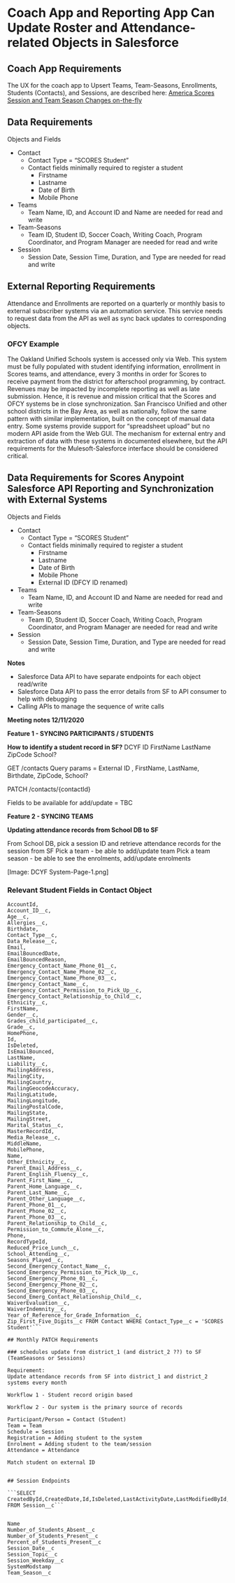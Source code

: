 # Coach App and Reporting App Can Update Roster and Attendance-related Objects in Salesforce

## Coach App Requirements

The UX for the coach app to Upsert Teams, Team-Seasons, Enrollments, Students (Contacts), and Sessions, are described here: [America Scores Session and Team Season Changes on-the-fly](https://asba.quip.com/XP4VAKNxFzAC)

## Data Requirements

Objects and Fields

* Contact
    * Contact Type = “SCORES Student”
    * Contact fields minimally required to register a student
        * Firstname
        * Lastname
        * Date of Birth
        * Mobile Phone
* Teams
    * Team Name, ID, and Account ID and Name are needed for read and write
* Team-Seasons
    * Team ID, Student ID, Soccer Coach, Writing Coach, Program Coordinator, and Program Manager are needed for read and write
* Session
    * Session Date, Session Time, Duration, and Type are needed for read and write



## External Reporting Requirements

Attendance and Enrollments are reported on a quarterly or monthly basis to external subscriber systems via an automation service. This service needs to request data from the API as well as sync back updates to corresponding objects.

### OFCY Example

The Oakland Unified Schools system is accessed only via Web. This system must be fully populated with student identifying information, enrollment in Scores teams, and attendance, every 3 months in order for Scores to receive payment from the district for afterschool programming, by contract. Revenues may be impacted by incomplete reporting as well as late submission. Hence, it is revenue and mission critical that the Scores and OFCY systems be in close synchronization.
San Francisco Unified and other school districts in the Bay Area, as well as nationally, follow the same pattern with similar implementation, built on the concept of manual data entry.
Some systems provide support for “spreadsheet upload” but no modern API aside from the Web GUI.
The mechanism for external entry and extraction of data with these systems in documented elsewhere, but the API requirements for the Mulesoft-Salesforce interface should be considered critical.

## Data Requirements for Scores Anypoint Salesforce API Reporting and Synchronization with External Systems

Objects and Fields

* Contact
    * Contact Type = “SCORES Student”
    * Contact fields minimally required to register a student
        * Firstname
        * Lastname
        * Date of Birth
        * Mobile Phone
        * External ID (DFCY ID renamed)
* Teams
    * Team Name, ID, and Account ID and Name are needed for read and write
* Team-Seasons
    * Team ID, Student ID, Soccer Coach, Writing Coach, Program Coordinator, and Program Manager are needed for read and write
* Session
    * Session Date, Session Time, Duration, and Type are needed for read and write


**Notes**

* Salesforce Data API to have separate endpoints for each object read/write
* Salesforce Data API to pass the error details from SF to API consumer to help with debugging
* Calling APIs to manage the sequence of write calls


**Meeting notes 12/11/2020**

**Feature 1 - SYNCING PARTICIPANTS / STUDENTS**

**How to identify a student record in SF?**
DCYF ID
FirstName
LastName
ZipCode
School?

GET /contacts 
Query params = External ID , FirstName, LastName, Birthdate, ZipCode, School?

PATCH /contacts/{contactId}

Fields to be available for add/update = TBC

**Feature 2 - SYNCING TEAMS**


**Updating attendance records from School DB to SF**

From School DB, pick a session ID and retrieve attendance records for the session from SF
Pick a team - be able to add/update team
Pick a team season - be able to see the enrolments, add/update enrolments

[Image: DCYF System-Page-1.png]

### Relevant Student Fields in Contact Object
```SELECT 
AccountId,
Account_ID__c,
Age__c,
Allergies__c,
Birthdate,
Contact_Type__c,
Data_Release__c,
Email,
EmailBouncedDate,
EmailBouncedReason,
Emergency_Contact_Name_Phone_01__c,
Emergency_Contact_Name_Phone_02__c,
Emergency_Contact_Name_Phone_03__c,
Emergency_Contact_Name__c,
Emergency_Contact_Permission_to_Pick_Up__c,
Emergency_Contact_Relationship_to_Child__c,
Ethnicity__c,
FirstName,
Gender__c,
Grades_child_participated__c,
Grade__c,
HomePhone,
Id,
IsDeleted,
IsEmailBounced,
LastName,
Liability__c,
MailingAddress,
MailingCity,
MailingCountry,
MailingGeocodeAccuracy,
MailingLatitude,
MailingLongitude,
MailingPostalCode,
MailingState,
MailingStreet,
Marital_Status__c,
MasterRecordId,
Media_Release__c,
MiddleName,
MobilePhone,
Name,
Other_Ethnicity__c,
Parent_Email_Address__c,
Parent_English_Fluency__c,
Parent_First_Name__c,
Parent_Home_Language__c,
Parent_Last_Name__c,
Parent_Other_Language__c,
Parent_Phone_01__c,
Parent_Phone_02__c,
Parent_Phone_03__c,
Parent_Relationship_to_Child__c,
Permission_to_Commute_Alone__c,
Phone,
RecordTypeId,
Reduced_Price_Lunch__c,
School_Attending__c,
Seasons_Played__c,
Second_Emergency_Contact_Name__c,
Second_Emergency_Permission_to_Pick_Up__c,
Second_Emergency_Phone_01__c,
Second_Emergency_Phone_02__c,
Second_Emergency_Phone_03__c,
Second_Emerg_Contact_Relationship_Child__c,
WaiverEvaluation__c,
WaiverIndemnity__c,
Year_of_Reference_for_Grade_Information__c,
Zip_First_Five_Digits__c FROM Contact WHERE Contact_Type__c = 'SCORES Student'```

## Monthly PATCH Requirements

### schedules update from district_1 (and district_2 ??) to SF (TeamSeasons or Sessions)

Requirement:
Update attendance records from SF into district_1 and district_2 systems every month

Workflow 1 - Student record origin based

Workflow 2 - Our system is the primary source of records

Participant/Person = Contact (Student)
Team = Team
Schedule = Session
Registration = Adding student to the system
Enrolment = Adding student to the team/session
Attendance = Attendance

Match student on external ID


## Session Endpoints

```SELECT CreatedById,CreatedDate,Id,IsDeleted,LastActivityDate,LastModifiedById,LastModifiedDate,LastReferencedDate,LastViewedDate,Name,Number_of_Students_Absent__c,Number_of_Students_Present__c,Percent_of_Students_Present__c,Session_Date__c,Session_Topic__c,Session_Weekday__c,SystemModstamp,Team_Season__c FROM Session__c```


Name
Number_of_Students_Absent__c
Number_of_Students_Present__c
Percent_of_Students_Present__c
Session_Date__c
Session_Topic__c
Session_Weekday__c
SystemModstamp
Team_Season__c
